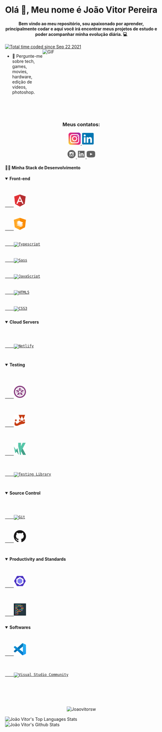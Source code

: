 <h1 align="center">Olá 👋, Meu nome é João Vitor Pereira</h1>
<h4 align="center">Bem vindo ao meu repositório, sou apaixonado por aprender, principalmente codar  e aqui você irá encontrar meus projetos de estudo e poder acompanhar minha evolução diária. 💻</h4>

<a href="https://wakatime.com/@0026fafc-8101-464e-9579-f4192b0e0b6a">
<img src="https://wakatime.com/badge/user/0026fafc-8101-464e-9579-f4192b0e0b6a.svg" alt="Total time coded since Sep 22 2021" />
</a>

<img align="right" alt="GIF" src="https://github.com/abhisheknaiidu/abhisheknaiidu/blob/master/code.gif?raw=true" width="380" height="200" />

- 💬 Pergunte-me sobre tech, games, movies, hardware, edição de videos, photoshop.

</br>
</br>
</br>
<h3 align="center">Meus contatos:</h3>

<p align="center">

<a title="Instagram" href="https://www.instagram.com/joaovitorssw/">
    <img alt="Instagram Logo" src="https://raw.githubusercontent.com/gleisonkz/gleisonkz/master/images/social-medias/instagram.png" width="40" height="40">
</a>

<a title="Linkedin" href="https://www.linkedin.com/in/joao-vitor-pereira-dos-santos/">
    <img alt="Linkedin Logo" src="https://raw.githubusercontent.com/gleisonkz/gleisonkz/master/images/social-medias/linkedin.svg" width="40" height="40">
</a>

</p>

<p align="center">

<a title="Instagram" href="https://www.instagram.com/joaovitorssw//">
       <svg xmlns="http://www.w3.org/2000/svg" xmlns:xlink="http://www.w3.org/1999/xlink" aria-hidden="true" focusable="false" width="2em" height=2em" style="-ms-transform: rotate(360deg); -webkit-transform: rotate(360deg); transform: rotate(360deg);" preserveAspectRatio="xMidYMid meet" viewBox="0 0 20 20"><path d="M13 10a3 3 0 1 1-6 0c0-.171.018-.338.049-.5H6v3.997c0 .278.225.503.503.503h6.995a.503.503 0 0 0 .502-.503V9.5h-1.049c.031.162.049.329.049.5zm-3 2a2 2 0 1 0-.001-4.001A2 2 0 0 0 10 12zm2.4-4.1h1.199a.301.301 0 0 0 .301-.3V6.401a.301.301 0 0 0-.301-.301H12.4a.301.301 0 0 0-.301.301V7.6c.001.165.136.3.301.3zM10 .4A9.6 9.6 0 0 0 .4 10a9.6 9.6 0 0 0 9.6 9.6a9.6 9.6 0 0 0 9.6-9.6A9.6 9.6 0 0 0 10 .4zm5 13.489C15 14.5 14.5 15 13.889 15H6.111C5.5 15 5 14.5 5 13.889V6.111C5 5.5 5.5 5 6.111 5h7.778C14.5 5 15 5.5 15 6.111v7.778z" fill="#626262"/></svg>
</a>

<a title="Linkedin" href="https://www.linkedin.com/in/jo%C3%A3o-vitor-pereira-dos-santos-10796b169//">
<svg xmlns="http://www.w3.org/2000/svg" xmlns:xlink="http://www.w3.org/1999/xlink" aria-hidden="true" focusable="false" width="2em" height="2em" style="-ms-transform: rotate(360deg); -webkit-transform: rotate(360deg); transform: rotate(360deg);" preserveAspectRatio="xMidYMid meet" viewBox="0 0 1024 1024"><path d="M880 112H144c-17.7 0-32 14.3-32 32v736c0 17.7 14.3 32 32 32h736c17.7 0 32-14.3 32-32V144c0-17.7-14.3-32-32-32zM349.3 793.7H230.6V411.9h118.7v381.8zm-59.3-434a68.8 68.8 0 1 1 68.8-68.8c-.1 38-30.9 68.8-68.8 68.8zm503.7 434H675.1V608c0-44.3-.8-101.2-61.7-101.2c-61.7 0-71.2 48.2-71.2 98v188.9H423.7V411.9h113.8v52.2h1.6c15.8-30 54.5-61.7 112.3-61.7c120.2 0 142.3 79.1 142.3 181.9v209.4z" fill="#626262"/></svg>
</a>

<a title="Youtube" href="https://www.youtube.com/channel/UCeg6D0CiQ8Itl0SMWE9ZjXw">
<svg xmlns="http://www.w3.org/2000/svg" xmlns:xlink="http://www.w3.org/1999/xlink" aria-hidden="true" focusable="false" width="2em" height="2em" style="-ms-transform: rotate(360deg); -webkit-transform: rotate(360deg); transform: rotate(360deg);" preserveAspectRatio="xMidYMid meet" viewBox="0 0 20 20"><path d="M10 2.3C.172 2.3 0 3.174 0 10s.172 7.7 10 7.7s10-.874 10-7.7s-.172-7.7-10-7.7zm3.205 8.034l-4.49 2.096c-.393.182-.715-.022-.715-.456V8.026c0-.433.322-.638.715-.456l4.49 2.096c.393.184.393.484 0 .668z" fill="#626262"/></svg>
</a>
</p>

#### :man_technologist: Minha Stack de Desenvolvimento

<details open style="margin-bottom:10px">
<summary style="margin-bottom:10px" ><strong>Front-end</strong></summary>
<code>
<a href="https://angular.io/docs" target="_blank" >
    <img src="https://raw.githubusercontent.com/gleisonkz/gleisonkz/master/images/angular.svg" alt="Angular" title="Angular" width="40" height="40"/>
</a>
<a href="https://material.angular.io/" target="_blank" >
    <img src="https://raw.githubusercontent.com/gleisonkz/gleisonkz/master/images/angular-material.png" alt="Angular Material" title="Angular Material" width="40" height="40"/>
</a>
<a href="https://www.typescriptlang.org/" target="_blank" >
    <img src="https://icongr.am/devicon/typescript-original.svg?size=148&color=currentColor" alt="Typescript" title="TypeScript" width="40" height="40"/>
</a>
<a href="https://sass-lang.com/documentation" target="_blank" >
    <img src="https://icongr.am/devicon/sass-original.svg?size=148&color=currentColor" 
    alt="Sass" title="Sass" width="40" height="40"/>
</a>
<a href="https://developer.mozilla.org/en-US/docs/Web/JavaScript" target="_blank" >
    <img src="https://icongr.am/devicon/javascript-original.svg?size=148&color=currentColor" alt="JavaScript" title="JavaScript" width="40" height="40"/>
</a>
<a href="https://www.w3schools.com/html/" target="_blank" >
    <img src="https://icongr.am/devicon/html5-original.svg?size=148&color=currentColor" 
    alt="HTML5" title="HTML5" width="40" height="40"/>
</a>
<a href="https://www.w3schools.com/css/default.asp" target="_blank" >
    <img src="https://icongr.am/devicon/css3-original.svg?size=148&color=currentColor" 
    alt="CSS3" title="CSS3" width="40" height="40"/>
</a>
</code>
</details>

<details open style="margin-bottom:10px">
<summary style="margin-bottom:10px" ><strong>Cloud Servers</strong></summary>
<code>

<a href="https://app.netlify.com/" target="_blank" >
    <img src="https://www.vectorlogo.zone/logos/netlify/netlify-icon.svg" 
    alt="Netlify" title="Netlify" width="40" height="40"/>
</a>

</code>
</details>

<details open style="margin-bottom:10px">
<summary style="margin-bottom:10px" ><strong>Testing</strong></summary>

<code>

<a href="https://jasmine.github.io/" target="_blank" >
    <img  alt="Jasmine" title="Jasmine" width="40" height="40" src="https://raw.githubusercontent.com/gleisonkz/gleisonkz/master/images/jasmine-logo.svg" />
</a>

<a href="https://jestjs.io/docs/en/getting-started" target="_blank" >
    <img  alt="Jest" title="Jest" width="40" height="40" src="https://raw.githubusercontent.com/gleisonkz/gleisonkz/master/images/jest-seeklogo.com.svg" />
</a>

<a href="https://karma-runner.github.io/latest/index.html" target="_blank" >
    <img  alt="Karma" title="Karma" width="40" height="40" src="https://raw.githubusercontent.com/gleisonkz/gleisonkz/master/images/karma.svg" />
</a>

<a href="https://testing-library.com/" target="_blank" >
    <img  alt="Testing Library" title="Testing Library" width="40" height="40" src="https://testing-library.com/img/octopus-64x64.png" />
</a>


</code>

</details>
<details open style="margin-bottom:10px">
<summary style="margin-bottom:10px" ><strong>Source Control</strong></summary>

<code>

<a href="https://git-scm.com/doc" target="_blank" >
    <img src="https://www.vectorlogo.zone/logos/git-scm/git-scm-icon.svg" 
    alt="Git" title="Git" width="40" height="40"/>
</a>
<a href="https://github.com/" target="_blank" >
    <img  alt="GitHub" title="GitHub" width="40" height="40" src="https://raw.githubusercontent.com/github/explore/78df643247d429f6cc873026c0622819ad797942/topics/github/github.png" />
</a>

</code>
</details>

</details>

<details open style="margin-bottom:10px">
<summary style="margin-bottom:10px" ><strong>Productivity and Standards</strong></summary>

<code>
<a href="https://eslint.org/" target="_blank" >
    <img  alt="ES Lint" title="ES Lint" width="40" height="40" src="https://raw.githubusercontent.com/gleisonkz/gleisonkz/master/images/eslint.png" />
</a>

<a href="https://prettier.io/" target="_blank" >
    <img  alt="Prettier" title="Prettier" width="40" height="40" src="https://raw.githubusercontent.com/gleisonkz/gleisonkz/master/images/prettier.png" />
</a>
</code>

</details>

<details open style="margin-bottom:10px">
<summary style="margin-bottom:10px" ><strong>Softwares</strong></summary>

<code>
<a href="https://code.visualstudio.com/docs" target="_blank" >
    <img  alt="Visual Studio Code" title="Visual Studio Code" width="40" height="40" src="https://raw.githubusercontent.com/github/explore/80688e429a7d4ef2fca1e82350fe8e3517d3494d/topics/visual-studio-code/visual-studio-code.png" />
</a>

<a href="https://docs.microsoft.com/en-us/visualstudio/windows/?view=vs-2019&preserve-view=true" target="_blank" >
    <img  alt="Visual Studio Community" title="Visual Studio Community" width="40" height="40" src="https://visualstudio.microsoft.com/wp-content/uploads/2019/06/BrandVisualStudioWin2019-3.svg" />
</a>

</code>

</details>
</p>

<br />
<br />

<p align="center"> <img src="https://komarev.com/ghpvc/?username=Joaovitorsw" alt="Joaovitorsw" /> </p>

<img align="center" alt="João Vitor's Top Languages Stats" src="https://github-readme-stats.vercel.app/api/top-langs/?username=Joaovitorsw&langs_count=5&theme=dark&layout=compact" />
<br/>
<img align="center" alt="João Vitor's Github Stats" src="https://github-readme-stats.vercel.app/api?username=Joaovitorsw&show_icons=true&hide_border=true&theme=dark" />




